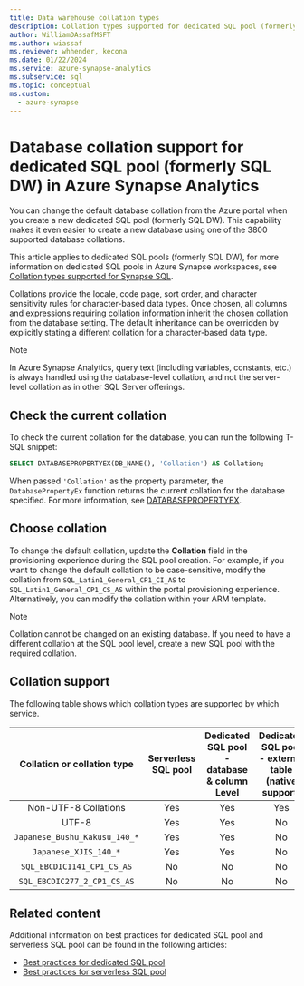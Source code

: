 ```yaml
---
title: Data warehouse collation types
description: Collation types supported for dedicated SQL pool (formerly SQL DW) in Azure Synapse Analytics.
author: WilliamDAssafMSFT
ms.author: wiassaf
ms.reviewer: whhender, kecona
ms.date: 01/22/2024
ms.service: azure-synapse-analytics
ms.subservice: sql
ms.topic: conceptual
ms.custom:
  - azure-synapse
---
```


# Database collation support for dedicated SQL pool (formerly SQL DW) in Azure Synapse Analytics

You can change the default database collation from the Azure portal when you create a new dedicated SQL pool (formerly SQL DW). This capability makes it even easier to create a new database using one of the 3800 supported database collations.

This article applies to dedicated SQL pools (formerly SQL DW), for more information on dedicated SQL pools in Azure Synapse workspaces, see [Collation types supported for Synapse SQL](../sql/reference-collation-types.md).

Collations provide the locale, code page, sort order, and character sensitivity rules for character-based data types. Once chosen, all columns and expressions requiring collation information inherit the chosen collation from the database setting. The default inheritance can be overridden by explicitly stating a different collation for a character-based data type.

> [!NOTE]
> In Azure Synapse Analytics, query text (including variables, constants, etc.) is always handled using the database-level collation, and not the server-level collation as in other SQL Server offerings.

## <a id="checking-the-current-collation"></a> Check the current collation

To check the current collation for the database, you can run the following T-SQL snippet:

```sql
SELECT DATABASEPROPERTYEX(DB_NAME(), 'Collation') AS Collation;
```

When passed `'Collation'` as the property parameter, the `DatabasePropertyEx` function returns the current collation for the database specified. For more information, see [DATABASEPROPERTYEX](/sql/t-sql/functions/databasepropertyex-transact-sql?toc=/azure/synapse-analytics/sql-data-warehouse/toc.json&bc=/azure/synapse-analytics/sql-data-warehouse/breadcrumb/toc.json&view=azure-sqldw-latest&preserve-view=true).

## <a id="changing-collation"></a> Choose collation

To change the default collation, update the **Collation** field in the provisioning experience during the SQL pool creation. For example, if you want to change the default collation to be case-sensitive, modify the collation from `SQL_Latin1_General_CP1_CI_AS` to `SQL_Latin1_General_CP1_CS_AS` within the portal provisioning experience. Alternatively, you can modify the collation within your ARM template.

> [!NOTE]
> Collation cannot be changed on an existing database. If you need to have a different collation at the SQL pool level, create a new SQL pool with the required collation.

## Collation support

The following table shows which collation types are supported by which service.  

| Collation or collation type               | Serverless SQL pool | Dedicated SQL pool - database & column Level | Dedicated SQL pool - external table (native support) | Dedicated SQL pool - external table (Hadoop/PolyBase) |
|:-----------------------------------------:|:-------------------:|:-----------------------:|:------------------:|:------------------:|
| Non-UTF-8 Collations                      | Yes                 | Yes                     | Yes                | Yes                |
| UTF-8                                     | Yes                 | Yes                     | No                 | No                 |
| `Japanese_Bushu_Kakusu_140_*`               | Yes                 | Yes                     | No                 | No                 |
| `Japanese_XJIS_140_*`                       | Yes                 | Yes                     | No                 | No                 |
| `SQL_EBCDIC1141_CP1_CS_AS`                  | No                  | No                      | No                 | No                 |
| `SQL_EBCDIC277_2_CP1_CS_AS`                 | No                  | No                      | No                 | No                 |

## Related content

Additional information on best practices for dedicated SQL pool and serverless SQL pool can be found in the following articles:

- [Best practices for dedicated SQL pool](../sql/best-practices-dedicated-sql-pool.md)
- [Best practices for serverless SQL pool](../sql/best-practices-serverless-sql-pool.md)
